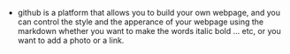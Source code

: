 * github is a platform that allows you to build your own webpage, and you can control the style and the apperance of your webpage using the markdown whether you want to make the words italic bold ... etc, or you want to add a photo or a link.

